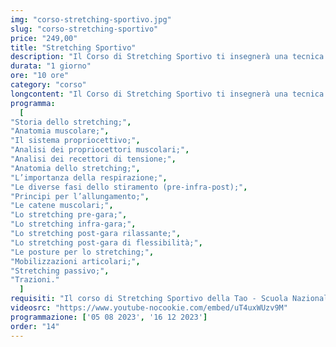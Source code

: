 ```yaml
---
img: "corso-stretching-sportivo.jpg"
slug: "corso-stretching-sportivo"
price: "249,00"
title: "Stretching Sportivo"
description: "Il Corso di Stretching Sportivo ti insegnerà una tecnica di allungamento muscolare che si basa sullo yoga e sul rilassamento del riflesso miotatico. Lo stretching sportivo è una tecnica che consiste nell’assumere e mantenere delle posizioni specifiche per ciascun muscolo o gruppo di muscoli, respirando lentamente e profondamente. Lo stretching sportivo ha lo scopo di migliorare l’elasticità, la forza, la coordinazione e l’ampiezza dei movimenti dei muscoli, prevenendo e curando le contratture, gli stiramenti, gli strappi e le infiammazioni. Lo stretching sportivo ha molti benefici: migliora la performance atletica, riduce le tensioni muscolari, favorisce un miglioramento globale nel movimento, migliora la capacità di sforzo delle attività quotidiane, aumenta la ridotta capacità di coordinazione, riduce l’usura delle articolazioni, rallenta l’invecchiamento del tessuto connettivo, previene contratture, stiramenti e strappi muscolari. Nel corso imparerai la teoria e la pratica dello stretching sportivo, studierai l’anatomia e la fisiologia dei muscoli e del riflesso miotatico, approfondirai le tecniche di allungamento per le diverse zone del corpo e le diverse situazioni. Il corso ti renderà in grado di praticare uno stretching sportivo efficace e sicuro, ottenendo un’azione preventiva e curativa su tutto il sistema muscolare. Il corso ti offrirà anche molte opportunità lavorative, come lavorare con gli atleti, nei centri sportivi, nei centri benessere, o aprire uno studio di stretching sportivo dove potrai soddisfare i bisogni di tanti clienti alla ricerca di benessere e salute per i loro muscoli."
durata: "1 giorno"
ore: "10 ore"
category: "corso"
longcontent: "Il Corso di Stretching Sportivo ti insegnerà una tecnica di allungamento muscolare che si basa sullo yoga e sul rilassamento del riflesso miotatico. Lo stretching sportivo è una tecnica che consiste nell’assumere e mantenere delle posizioni specifiche per ciascun muscolo o gruppo di muscoli, respirando lentamente e profondamente. Lo stretching sportivo ha lo scopo di migliorare l’elasticità, la forza, la coordinazione e l’ampiezza dei movimenti dei muscoli, prevenendo e curando le contratture, gli stiramenti, gli strappi e le infiammazioni. Lo stretching sportivo ha molti benefici: migliora la performance atletica, riduce le tensioni muscolari, favorisce un miglioramento globale nel movimento, migliora la capacità di sforzo delle attività quotidiane, aumenta la ridotta capacità di coordinazione, riduce l’usura delle articolazioni, rallenta l’invecchiamento del tessuto connettivo, previene contratture, stiramenti e strappi muscolari. Nel corso imparerai la teoria e la pratica dello stretching sportivo, studierai l’anatomia e la fisiologia dei muscoli e del riflesso miotatico, approfondirai le tecniche di allungamento per le diverse zone del corpo e le diverse situazioni. Il corso ti renderà in grado di praticare uno stretching sportivo efficace e sicuro, ottenendo un’azione preventiva e curativa su tutto il sistema muscolare. Il corso ti offrirà anche molte opportunità lavorative, come lavorare con gli atleti, nei centri sportivi, nei centri benessere, o aprire uno studio di stretching sportivo dove potrai soddisfare i bisogni di tanti clienti alla ricerca di benessere e salute per i loro muscoli."
programma:
  [
"Storia dello stretching;",
"Anatomia muscolare;",
"Il sistema propriocettivo;",
"Analisi dei propriocettori muscolari;",
"Analisi dei recettori di tensione;",
"Anatomia dello stretching;",
"L’importanza della respirazione;",
"Le diverse fasi dello stiramento (pre-infra-post);",
"Principi per l’allungamento;",
"Le catene muscolari;",
"Lo stretching pre-gara;",
"Lo stretching infra-gara;",
"Lo stretching post-gara rilassante;",
"Lo stretching post-gara di flessibilità;",
"Le posture per lo stretching;",
"Mobilizzazioni articolari;",
"Stretching passivo;",
"Trazioni."
  ]
requisiti: "Il corso di Stretching Sportivo della Tao - Scuola Nazionale di Massaggio è aperto a chi ha già un’esperienza di base precedente, soprattutto una conoscenza delle tecniche del massaggio base classico svedese, quali sfioramento, frizioni, impastamenti, vibrazioni e percussioni, in tutte le loro varianti e una buona conoscenza dell'anatomia del corpo umano. È inoltre consigliabile avere conoscenza delle tecniche del massaggio decontratturante e del massaggio sportivo di base."
videosrc: "https://www.youtube-nocookie.com/embed/uT4uxWUzv9M"
programmazione: ['05 08 2023', '16 12 2023']  
order: "14"
---
```

